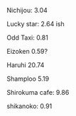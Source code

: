 Nichijou: 3.04

Lucky star: 2.64 ish

Odd Taxi: 0.81

Eizoken
0.59?

Haruhi
20.74

Shamploo
5.19

Shirokuma cafe: 9.86

shikanoko: 0.91

